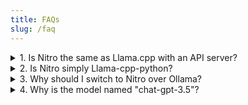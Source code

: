 ```yaml
---
title: FAQs
slug: /faq
---
```


<details>
  <summary>1. Is Nitro the same as Llama.cpp with an API server?</summary>

Yes, that's correct. However, Nitro isn't limited to just Llama.cpp; it will soon integrate multiple other models like Whisper, Bark, and Stable Diffusion, all in a single binary. This eliminates the need for you to develop a separate API server on top of AI models. Nitro is a comprehensive solution, designed for ease of use and efficiency.

</details>

<details>
  <summary>2. Is Nitro simply Llama-cpp-python?</summary>

Indeed, Nitro isn't bound to Python, which allows you to leverage high-performance software that fully utilizes your system's capabilities. With Nitro, learning how to deploy a Python web server or use FastAPI isn't necessary. The Nitro web server is already fully optimized.

</details>

<details>
  <summary>3. Why should I switch to Nitro over Ollama?</summary>

While Ollama does provide similar functionalities, its design serves a different purpose. Ollama has a larger size (around 200MB) compared to Nitro's 3MB distribution. Nitro's compact size allows for easy embedding into subprocesses, ensuring minimal concerns about package size for your application. This makes Nitro a more suitable choice for applications where efficiency and minimal resource usage are key.

</details>

<details>
  <summary>4. Why is the model named "chat-gpt-3.5"?</summary>

Many applications implement the OpenAI ChatGPT API, and we want Nitro to be versatile for any AI client. While you can use any model name, we've ensured that if you're already using the chatgpt API, switching to Nitro is seamless. Just replace api.openai.com with localhost:3928 in your client settings (like Chatbox, Sillytavern, Oobaboga, etc.), and it will work smoothly with Nitro.

</details>
